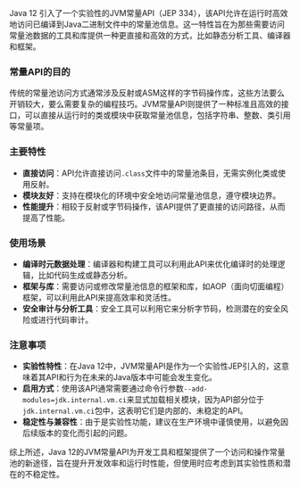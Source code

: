 Java 12 引入了一个实验性的JVM常量API（JEP 334），该API允许在运行时高效地访问已编译到Java二进制文件中的常量池信息。这一特性旨在为那些需要访问常量池数据的工具和库提供一种更直接和高效的方式，比如静态分析工具、编译器和框架。

### 常量API的目的

传统的常量池访问方式通常涉及反射或ASM这样的字节码操作库，这些方法要么开销较大，要么需要复杂的编程技巧。JVM常量API则提供了一种标准且高效的接口，可以直接从运行时的类或模块中获取常量池信息，包括字符串、整数、类引用等常量项。

### 主要特性

- **直接访问**：API允许直接访问`.class`文件中的常量池条目，无需实例化类或使用反射。
- **模块友好**：支持在模块化的环境中安全地访问常量池信息，遵守模块边界。
- **性能提升**：相较于反射或字节码操作，该API提供了更直接的访问路径，从而提高了性能。

### 使用场景

- **编译时元数据处理**：编译器和构建工具可以利用此API来优化编译时的处理逻辑，比如代码生成或静态分析。
- **框架与库**：需要访问或修改常量池信息的框架和库，如AOP（面向切面编程）框架，可以利用此API来提高效率和灵活性。
- **安全审计与分析工具**：安全工具可以利用它来分析字节码，检测潜在的安全风险或进行代码审计。

### 注意事项

- **实验性特性**：在Java 12中，JVM常量API是作为一个实验性JEP引入的，这意味着其API和行为在未来的Java版本中可能会发生变化。
- **启用方式**：使用该API通常需要通过命令行参数`--add-modules=jdk.internal.vm.ci`来显式加载相关模块，因为API部分位于`jdk.internal.vm.ci`包中，这表明它们是内部的、未稳定的API。
- **稳定性与兼容性**：由于是实验性功能，建议在生产环境中谨慎使用，以避免因后续版本的变化而引起的问题。

综上所述，Java 12的JVM常量API为开发工具和框架提供了一个访问和操作常量池的新途径，旨在提升开发效率和运行时性能，但使用时应考虑到其实验性质和潜在的不稳定性。